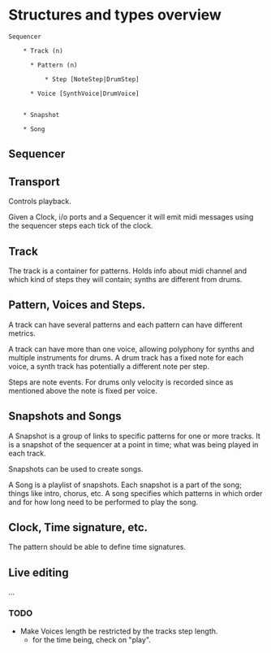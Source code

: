 

# Structures and types overview

    Sequencer

        * Track (n)
    
          * Pattern (n)
      
              * Step [NoteStep|DrumStep]
              
          * Voice [SynthVoice|DrumVoice]
         
        
        * Snapshot
        
        * Song

## Sequencer
      
    
## Transport

  Controls playback.

  Given a Clock, i/o ports and a Sequencer it will emit midi messages using the sequencer 
    steps each tick of the clock.
    
## Track 

  The track is a container for patterns. Holds info about midi channel and which kind of steps they 
  will contain; synths are different from drums.
  
## Pattern, Voices and Steps.

  A track can have several patterns and each pattern can have different metrics.
    
  A track can have more than one voice, allowing polyphony for synths and multiple instruments for 
  drums. A drum track has a fixed note for each voice, a synth track has potentially a 
  different note per step. 
  
  Steps are note events. For drums only velocity is recorded since as mentioned above 
  the note is fixed per voice.
  
    
## Snapshots and Songs

A Snapshot is a group of links to specific patterns for one or more tracks. It is a snapshot of the 
sequencer at a point in time; what was being played in each track.

Snapshots can be used to create songs.

A Song is a playlist of snapshots. Each snapshot is a part of the song; things like intro, chorus, etc.
A song specifies which patterns in which order and for how long need to be performed to play the song.

## Clock, Time signature, etc.

   The pattern should be able to define time signatures. 

## Live editing

...
    
###  TODO

  * Make Voices length be restricted by the tracks step length.
     - for the time being, check on "play".
     
  
